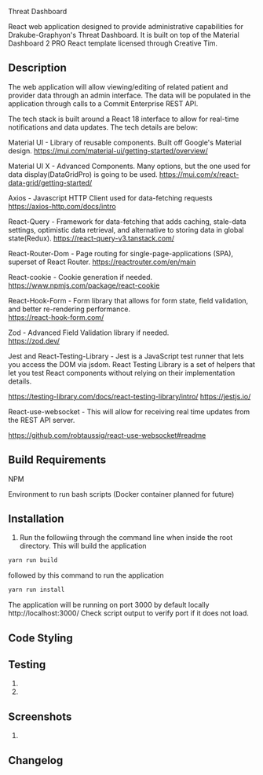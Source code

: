 Threat Dashboard

React web application designed to provide administrative capabilities for Drakube-Graphyon's Threat Dashboard. 
It is built on top of the Material Dashboard 2 PRO React template licensed through Creative Tim.

## Description
The web application will allow viewing/editing of related patient and provider data through an admin interface. The data will
be populated in the application through calls to a Commit Enterprise REST API. <link to api documentation>

The tech stack is built around a React 18 interface to allow for real-time notifications and data updates. The tech details are below:

Material UI - Library of reusable components. Built off Google's Material design. 
https://mui.com/material-ui/getting-started/overview/

Material UI X - Advanced Components. Many options, but the one used for data display(DataGridPro) is going to be used. 
https://mui.com/x/react-data-grid/getting-started/

Axios - Javascript HTTP Client used for data-fetching requests 
https://axios-http.com/docs/intro

React-Query - Framework for data-fetching that adds caching, stale-data settings, optimistic data retrieval, and alternative to storing data in global state(Redux).
 https://react-query-v3.tanstack.com/

React-Router-Dom - Page routing for single-page-applications (SPA), superset of React Router. 
https://reactrouter.com/en/main

React-cookie - Cookie generation if needed.
https://www.npmjs.com/package/react-cookie

React-Hook-Form - Form library that allows for form state, field validation, and better re-rendering performance.  
https://react-hook-form.com/    
   
Zod - Advanced Field Validation library if needed.  
https://zod.dev/

Jest and React-Testing-Library - Jest is a JavaScript test runner that lets you access the DOM via jsdom. React Testing Library is a set of helpers that let you test React components without relying on their implementation details. 

https://testing-library.com/docs/react-testing-library/intro/
https://jestjs.io/

React-use-websocket - This will allow for receiving real time updates from the REST API server.

https://github.com/robtaussig/react-use-websocket#readme


## Build Requirements
NPM

Environment to run bash scripts (Docker container planned for future)

## Installation

1. Run the followiing through the command line when inside the root directory. This will build the application

```bash
yarn run build
```

followed by this command to run the application

```bash
yarn run install
```

The application will be running on port 3000 by default locally http://localhost:3000/ Check script output to verify port if it does not load.
## Code Styling
<!-- Run in root directory
```bash
npm run lint:js
``` -->
## Testing
1. 

2. 

<!-- ```bash
npm run test:e2e -- -u --puppeteer-interactive
``` -->


## Screenshots

1.

## Changelog
